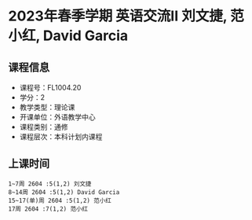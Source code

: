 # 2023年春季学期 英语交流II 刘文捷, 范小红, David Garcia






## 课程信息

- 课程号：FL1004.20
- 学分：2
- 教学类型：理论课
- 开课单位：外语教学中心
- 课程类别：通修
- 课程层次：本科计划内课程

## 上课时间

```
1~7周 2604 :5(1,2) 刘文捷
8~14周 2604 :5(1,2) David Garcia
15~17(单)周 2604 :5(1,2) 范小红
17周 2604 :7(1,2) 范小红
```

